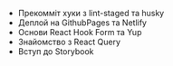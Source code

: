 - Прекомміт хуки з lint-staged та husky  
- Деплой на GithubPages та Netlify  
- Основи React Hook Form та Yup  
- Знайомство з React Query  
- Вступ до Storybook